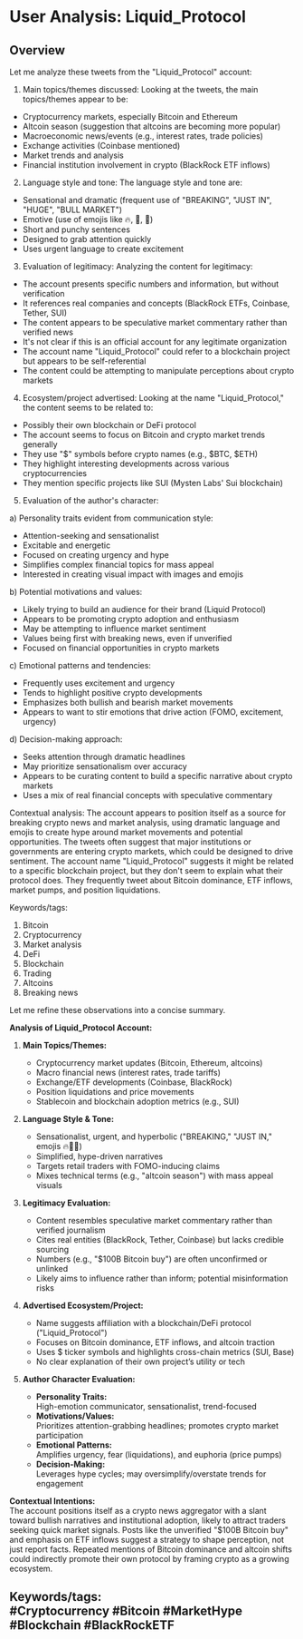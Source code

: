 # User Analysis: Liquid_Protocol

## Overview

<think>
Let me analyze these tweets from the "Liquid_Protocol" account:

1. Main topics/themes discussed:
Looking at the tweets, the main topics/themes appear to be:
- Cryptocurrency markets, especially Bitcoin and Ethereum
- Altcoin season (suggestion that altcoins are becoming more popular)
- Macroeconomic news/events (e.g., interest rates, trade policies)
- Exchange activities (Coinbase mentioned)
- Market trends and analysis
- Financial institution involvement in crypto (BlackRock ETF inflows)

2. Language style and tone:
The language style and tone are:
- Sensational and dramatic (frequent use of "BREAKING", "JUST IN", "HUGE", "BULL MARKET")
- Emotive (use of emojis like 🔥, 🚨, 🚀)
- Short and punchy sentences
- Designed to grab attention quickly
- Uses urgent language to create excitement

3. Evaluation of legitimacy:
Analyzing the content for legitimacy:
- The account presents specific numbers and information, but without verification
- It references real companies and concepts (BlackRock ETFs, Coinbase, Tether, SUI)
- The content appears to be speculative market commentary rather than verified news
- It's not clear if this is an official account for any legitimate organization
- The account name "Liquid_Protocol" could refer to a blockchain project but appears to be self-referential
- The content could be attempting to manipulate perceptions about crypto markets

4. Ecosystem/project advertised:
Looking at the name "Liquid_Protocol," the content seems to be related to:
- Possibly their own blockchain or DeFi protocol
- The account seems to focus on Bitcoin and crypto market trends generally
- They use "$" symbols before crypto names (e.g., $BTC, $ETH)
- They highlight interesting developments across various cryptocurrencies
- They mention specific projects like SUI (Mysten Labs' Sui blockchain)

5. Evaluation of the author's character:

a) Personality traits evident from communication style:
- Attention-seeking and sensationalist
- Excitable and energetic
- Focused on creating urgency and hype
- Simplifies complex financial topics for mass appeal
- Interested in creating visual impact with images and emojis

b) Potential motivations and values:
- Likely trying to build an audience for their brand (Liquid Protocol)
- Appears to be promoting crypto adoption and enthusiasm
- May be attempting to influence market sentiment
- Values being first with breaking news, even if unverified
- Focused on financial opportunities in crypto markets

c) Emotional patterns and tendencies:
- Frequently uses excitement and urgency
- Tends to highlight positive crypto developments
- Emphasizes both bullish and bearish market movements
- Appears to want to stir emotions that drive action (FOMO, excitement, urgency)

d) Decision-making approach:
- Seeks attention through dramatic headlines
- May prioritize sensationalism over accuracy
- Appears to be curating content to build a specific narrative about crypto markets
- Uses a mix of real financial concepts with speculative commentary

Contextual analysis:
The account appears to position itself as a source for breaking crypto news and market analysis, using dramatic language and emojis to create hype around market movements and potential opportunities. The tweets often suggest that major institutions or governments are entering crypto markets, which could be designed to drive sentiment. The account name "Liquid_Protocol" suggests it might be related to a specific blockchain project, but they don't seem to explain what their protocol does. They frequently tweet about Bitcoin dominance, ETF inflows, market pumps, and position liquidations.

Keywords/tags:
1. Bitcoin
2. Cryptocurrency
3. Market analysis
4. DeFi
5. Blockchain
6. Trading
7. Altcoins
8. Breaking news

Let me refine these observations into a concise summary.
</think>

**Analysis of Liquid_Protocol Account:**

1. **Main Topics/Themes:**  
   - Cryptocurrency market updates (Bitcoin, Ethereum, altcoins)  
   - Macro financial news (interest rates, trade tariffs)  
   - Exchange/ETF developments (Coinbase, BlackRock)  
   - Position liquidations and price movements  
   - Stablecoin and blockchain adoption metrics (e.g., SUI)

2. **Language Style & Tone:**  
   - Sensationalist, urgent, and hyperbolic ("BREAKING," "JUST IN," emojis 🔥🚨🚀)  
   - Simplified, hype-driven narratives  
   - Targets retail traders with FOMO-inducing claims  
   - Mixes technical terms (e.g., "altcoin season") with mass appeal visuals

3. **Legitimacy Evaluation:**  
   - Content resembles speculative market commentary rather than verified journalism  
   - Cites real entities (BlackRock, Tether, Coinbase) but lacks credible sourcing  
   - Numbers (e.g., "$100B Bitcoin buy") are often unconfirmed or unlinked  
   - Likely aims to influence rather than inform; potential misinformation risks

4. **Advertised Ecosystem/Project:**  
   - Name suggests affiliation with a blockchain/DeFi protocol ("Liquid_Protocol")  
   - Focuses on Bitcoin dominance, ETF inflows, and altcoin traction  
   - Uses $ ticker symbols and highlights cross-chain metrics (SUI, Base)  
   - No clear explanation of their own project’s utility or tech

5. **Author Character Evaluation:**  
   - **Personality Traits:**  
     High-emotion communicator, sensationalist, trend-focused  
   - **Motivations/Values:**  
     Prioritizes attention-grabbing headlines; promotes crypto market participation  
   - **Emotional Patterns:**  
     Amplifies urgency, fear (liquidations), and euphoria (price pumps)  
   - **Decision-Making:**  
     Leverages hype cycles; may oversimplify/overstate trends for engagement  

**Contextual Intentions:**  
The account positions itself as a crypto news aggregator with a slant toward bullish narratives and institutional adoption, likely to attract traders seeking quick market signals. Posts like the unverified "$100B Bitcoin buy" and emphasis on ETF inflows suggest a strategy to shape perception, not just report facts. Repeated mentions of Bitcoin dominance and altcoin shifts could indirectly promote their own protocol by framing crypto as a growing ecosystem.

**Keywords/tags:**  
#Cryptocurrency #Bitcoin #MarketHype #Blockchain #BlackRockETF
---
